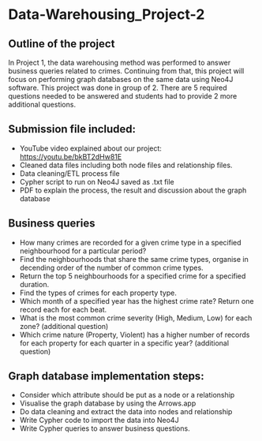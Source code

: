 # Data-Warehousing_Project-2

## Outline of the project
In Project 1, the data warehousing method was performed to answer business queries related to crimes. Continuing from that, this project will focus on performing graph databases on the same data using Neo4J software. This project was done in group of 2. There are 5 required questions needed to be answered and students had to provide 2 more additional questions.

## Submission file included:
- YouTube video explained about our project: https://youtu.be/bkBT2dHw81E
- Cleaned data files including both node files and relationship files.
- Data cleaning/ETL process file
- Cypher script to run on Neo4J saved as .txt file
- PDF to explain the process, the result and discussion about the graph database

## Business queries
- How many crimes are recorded for a given crime type in a specified neighbourhood for a particular period?
- Find the neighbourhoods that share the same crime types, organise in decending order of the number of common crime types.
- Return the top 5 neighbourhoods for a specified crime for a specified duration.
- Find the types of crimes for each property type.
- Which month of a specified year has the highest crime rate? Return one record each for each beat.
- What is the most common crime severity (High, Medium, Low) for each zone? (additional question)
- Which crime nature (Property, Violent) has a higher number of records for each property for each quarter in a specific year? (additional question)

## Graph database implementation steps:
- Consider which attribute should be put as a node or a relationship
- Visualise the graph database by using the Arrows.app
- Do data cleaning and extract the data into nodes and relationship
- Write Cypher code to import the data into Neo4J
- Write Cypher queries to answer business questions.
